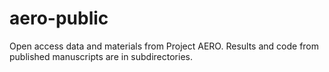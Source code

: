 # aero-public

Open access data and materials from Project AERO. Results and code from published manuscripts are in subdirectories. 
